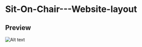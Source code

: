 # Sit-On-Chair---Website-layout

## Preview
![Alt text](/relative/images/preview1.png?raw=true "Optional Title")
